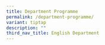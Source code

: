 ```yaml
---
title: Department Programme
permalink: /department-programme/
variant: tiptap
description: ""
third_nav_title: English Department
---
```

